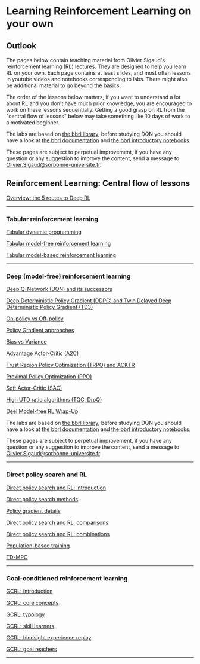 # Learning Reinforcement Learning on your own

## Outlook

The pages below contain teaching material from Olivier Sigaud's reinforcement learning (RL) lectures. They are designed to help you learn RL on your own. Each page contains at least slides, and most often lessons in youtube videos and notebooks corresponding to labs. There might also be additional material to go beyond the basics.

The order of the lessons below matters, if you want to understand a lot about RL and you don't have much prior knowledge, you are encouraged to work on these lessons sequentially. Getting a good grasp on RL from the "central flow of lessons" below may take something like 10 days of work to a motivated beginner.

The labs are based on [the bbrl library](https://github.com/osigaud/bbrl), before studying DQN you should have a look at [the bbrl documentation](https://osigaud.github.io/docs/overview.md) and [the bbrl introductory notebooks](https://osigaud.github.io/docs/notebooks).

These pages are subject to perpetual improvement, if you have any question or any suggestion to improve the content, send a message to Olivier.Sigaud@sorbonne-universite.fr.

## Reinforcement Learning: Central flow of lessons

[Overview: the 5 routes to Deep RL](https://osigaud.github.io/docs/learning_RL/overview.md)

------------

### Tabular reinforcement learning

[Tabular dynamic programming](https://osigaud.github.io/docs/learning_RL/Tabular/tabular_dp.md)

[Tabular model-free reinforcement learning](https://osigaud.github.io/docs/learning_RL/Tabular/tabular_mfrl.md)

[Tabular model-based reinforcement learning](https://osigaud.github.io/docs/learning_RL/Tabular/tabular_mbrl.md)

------------

### Deep (model-free) reinforcement learning


[Deep Q-Network (DQN) and its successors](https://osigaud.github.io/docs/learning_RL/DeepMFRL/dqn.md)

[Deep Deterministic Policy Gradient (DDPG) and Twin Delayed Deep Deterministic Policy Gradient (TD3)](https://osigaud.github.io/docs/learning_RL/DeepMFRL/ddpg.md)

[On-policy vs Off-policy](https://osigaud.github.io/docs/learning_RL/DeepMFRL/onp_ofp.md)

[Policy Gradient approaches](https://osigaud.github.io/docs/learning_RL/DeepMFRL/reinforce.md)

[Bias vs Variance](https://osigaud.github.io/docs/learning_RL/DeepMFRL/bias_variance.md)

[Advantage Actor-Critic (A2C)](https://osigaud.github.io/docs/learning_RL/DeepMFRL/a2c.md)

[Trust Region Policy Optimization (TRPO) and ACKTR](https://osigaud.github.io/docs/learning_RL/DeepMFRL/trpo.md)

[Proximal Policy Optimization (PPO)](https://osigaud.github.io/docs/learning_RL/DeepMFRL/ppo.md)

[Soft Actor-Critic (SAC)](https://osigaud.github.io/docs/learning_RL/DeepMFRL/sac.md)

[High UTD ratio algorithms (TQC, DroQ)](https://osigaud.github.io/docs/learning_RL/DeepMFRL/high_UTD.md)

[Deel Model-free RL Wrap-Up](https://osigaud.github.io/docs/learning_RL/DeepMFRL/wrap_up.md)

The labs are based on [the bbrl library](https://github.com/osigaud/bbrl), before studying DQN you should have a look at [the bbrl documentation](https://osigaud.github.io/docs/overview.md) and [the bbrl introductory notebooks](https://osigaud.github.io/docs/notebooks).

These pages are subject to perpetual improvement, if you have any question or any suggestion to improve the content, send a message to Olivier.Sigaud@sorbonne-universite.fr.


------------

### Direct policy search and RL

[Direct policy search and RL: introduction](https://osigaud.github.io/docs/learning_RL/EvoRL/intro.md)

[Direct policy search methods](https://osigaud.github.io/docs/learning_RL/EvoRL/dps_methods.md)

[Policy gradient details](https://osigaud.github.io/docs/learning_RL/EvoRL/pg_details.md)

[Direct policy search and RL: comparisons](https://osigaud.github.io/docs/learning_RL/EvoRL/comparisons.md)

[Direct policy search and RL: combinations](https://osigaud.github.io/docs/learning_RL/EvoRL/combinations.md)

[Population-based training](https://osigaud.github.io/docs/learning_RL/EvoRL/pbt.md)

[TD-MPC](https://osigaud.github.io/docs/learning_RL/EvoRL/td_mpc.md)

------------

### Goal-conditioned reinforcement learning

[GCRL: introduction](https://osigaud.github.io/docs/learning_RL/GCRL/intro.md)

[GCRL: core concepts](https://osigaud.github.io/docs/learning_RL/GCRL/core_concepts.md)

[GCRL: typology](https://osigaud.github.io/docs/learning_RL/GCRL/typology.md)

[GCRL: skill learners](https://osigaud.github.io/docs/learning_RL/GCRL/skill_learners.md)

[GCRL: hindsight experience replay](https://osigaud.github.io/docs/learning_RL/her.md)

[GCRL: goal reachers](https://osigaud.github.io/docs/learning_RL/GCRL/goal_reachers.md)

------------

<!---
## Beyond standard RL approaches

Imitation learning

Direct Policy Search (DPS) approaches

Combining DPS and RL
--->
